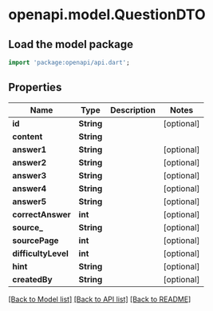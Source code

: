 # openapi.model.QuestionDTO

## Load the model package
```dart
import 'package:openapi/api.dart';
```

## Properties
Name | Type | Description | Notes
------------ | ------------- | ------------- | -------------
**id** | **String** |  | [optional] 
**content** | **String** |  | 
**answer1** | **String** |  | [optional] 
**answer2** | **String** |  | [optional] 
**answer3** | **String** |  | [optional] 
**answer4** | **String** |  | [optional] 
**answer5** | **String** |  | [optional] 
**correctAnswer** | **int** |  | [optional] 
**source_** | **String** |  | [optional] 
**sourcePage** | **int** |  | [optional] 
**difficultyLevel** | **int** |  | [optional] 
**hint** | **String** |  | [optional] 
**createdBy** | **String** |  | [optional] 

[[Back to Model list]](../README.md#documentation-for-models) [[Back to API list]](../README.md#documentation-for-api-endpoints) [[Back to README]](../README.md)


